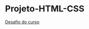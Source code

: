 # Projeto-HTML-CSS

<a href="https://PabloCardosoS.github.io/Projeto-HTML-CSS/android.html"> Desafio do curso</a>
